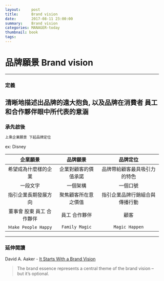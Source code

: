 ```yaml
---
layout:     post
title:      Brand vision 
date:       2017-08-11 23:00:00
summary:    Brand vision
categories: MANAGER-today 
thumbnail: book
tags:
---
```


# 品牌願景 Brand vision
---
### 定義 
清晰地描述出品牌的遠大抱負, 以及品牌在消費者 員工和合作夥伴眼中所代表的意涵
---
### 承先啟後 
```bash
上乘企業願景 下起品牌定位
```
ex: Disney

| 企業願景 | 品牌願景 | 品牌定位 |
|:------:|:------:|:------:|
|希望成為什麼樣的企業|企業對顧客的價值承諾|品牌帶給顧客最具吸引力的特色|
|一段文字|一個架構|一個口號|
|指引企業長期發展方向|聚焦顧客所在意之價值|指引企業品牌行銷組合與傳播行動|
|董事會 股東 員工 合作夥伴|員工 合作夥伴|顧客|
|`Ｍake People Happy`|`Family Magic`|`Magic Happen`|
---
### 延伸閱讀 
David A. Aaker - [It Starts With a Brand Vision](https://www.prophet.com/thinking/2014/03/185-it-starts-with-a-brand-vision/) 
>The brand essence represents a central theme of the brand vision – but it’s optional.



